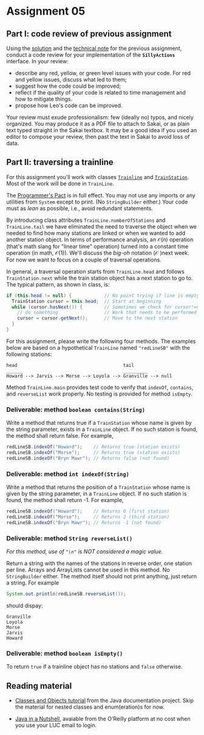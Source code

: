 # Assignment 05

## Part I: code review of previous assignment

Using the [solution](../04-interfaces/Person.java) and the [technical note](../04-interfaces/TechNote.md) for the previous assignment, conduct a code review for your implementation of the **`SillyActions`** interface. In your review:

* describe any red, yellow, or green level issues with your code. For red and yellow issues, discuss what led to them;
* suggest how the code could be improved;
* reflect if the quality of your code is related to time management and how to mitigate things.
* propose how Leo's code can be improved.

Your review must exude professionalism: few (ideally no) typos, and nicely organized. You may produce it as a PDF file to attach to Sakai, or as plain text typed straight in the Sakai textbox. It may be a good idea if you used an editor to compose your review, then past the text in Sakai to avoid loss of data.
 

## Part II: traversing a trainline

For this assignment you'll work with classes [`Trainline`](./TrainLine.java) and [`TrainStation`](./TrainStation.java). Most of the work will be done in `TrainLine`.

The [Programmer's Pact](../misc/ProgrammerPact.pdf) is in full effect. You may not use any imports or any utilities from `System` except to print. (No `StringBuilder` either.) Your code must as *lean* as possible, i.e., avoid redundant statements.

By introducing class attributes `TrainLine.numberOfStations` and `TrainLine.tail` we have eliminated the need to traverse the object when we needed to find how many stations are linked or when we wanted to add another station object. In terms of performance analysis, an $\mathcal{O}(n)$ operation (that's math slang for "linear time" operation) turned into a constant time operation (in math, $\mathcal{O}(1)$). We'll discuss the *big-oh* notation ($\mathcal{O}$ )next week. For now we want to focus on a couple of traversal operations.

In general, a traversal operation starts from `TrainLine.head` and follows `TrainStation.next` while the train station object has a next station to go to. The typical pattern, as shown in class, is:

```java
if (this.head != null) {            // No point trying if line is empty
  TrainStation cursor = this.head;  // Start at beginning
  while (cursor.hasNext()) {        // Sometimes we check for cursor!=null instead
    // do something                 // Work that needs to be performed  
    cursor = cursor.getNext();      // Move to the next station
  }
}
```

For this assignment, please write the following four methods. The examples below are based on a hypothetical `TrainLine` named `"redLineSB"` with the following stations:
```text 
head                                       tail
______                                     _________
Howard --> Jarvis --> Morse --> Loyola --> Granville --> null
```

Method `TrainLine.main` provides test code to verify that `indexOf`, `contains`, and `reverseList` work properly. No testing is provided for method `isEmpty`.


### Deliverable: method `boolean contains(String)`
Write a method that returns true if a `TrainStation` whose name is given by the string parameter, exists in a `TrainLine` object. If no such station is found, the method shall return false. For example,

```java
redLineSB.indexOf("Howard");    // Returns true (station exists)
redLineSB.indexOf("Morse");     // Returns true (station exists)
redLineSB.indexOf("Bryn Mawr"); // Returns false (not found)
```
 

### Deliverable: method `int indexOf(String)`
Write a method that returns the position of a `TrainStation` whose name is given by the string parameter, in a `TrainLine` object. If no such station is found, the method shall return -1. For example,

```java
redLineSB.indexOf("Howard");    // Returns 0 (first station)
redLineSB.indexOf("Morse");     // Returns 2 (third station)
redLineSB.indexOf("Bryn Mawr"); // Returns -1 (not found)
```


### Deliverable: method `String reverseList()`

*For this method, use of `"\n"` is NOT considered a magic value.*

Return a string with the names of the stations in reverse order, one station per line. Arrays and ArrayLists cannot be used in this method. No `StringBuilder` either. The method itself should not print anything, just return a string. For example
```java
System.out.println(redLineSB.reverseList());
``` 
should dispay:
```
Granville
Loyola
Morse
Jarvis
Howard
```

### Deliverable: method `boolean isEmpty()`

To return `true` if a trainline object has no stations and `false` otherwise.


## Reading material
 
* [Classes and Objects tutorial](https://docs.oracle.com/javase/tutorial/java/javaOO/index.html) from the Java documentation project. Skip the material for nested classes and enum(eration)s for now.

* [Java in a Nutshell](https://learning.oreilly.com/library/view/java-in-a/9781098130992/), avaiable from the O'Reilly platform at no cost when you use your LUC email to login.